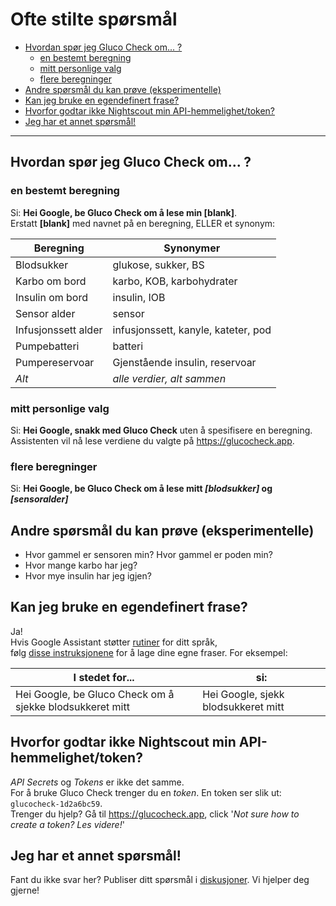 # Ofte stilte spørsmål

<!-- START doctoc generated TOC please keep comment here to allow auto update -->
<!-- DON'T EDIT THIS SECTION, INSTEAD RE-RUN doctoc TO UPDATE -->

- [Hvordan spør jeg Gluco Check om... ?](#how-do-i-ask-gluco-check-for-)
  - [en bestemt beregning](#a-specific-metric)
  - [mitt personlige valg](#my-personal-selection)
  - [flere beregninger](#multiple-metrics)
- [Andre spørsmål du kan prøve (eksperimentelle)](#other-questions-you-can-try-experimental)
- [Kan jeg bruke en egendefinert frase?](#can-i-use-a-custom-invocation)
- [Hvorfor godtar ikke Nightscout min API-hemmelighet/token?](#why-is-nightscout-not-accepting-my-api-secret--token)
- [Jeg har et annet spørsmål!](#i-have-a-different-question)

<!-- END doctoc generated TOC please keep comment here to allow auto update -->

---

## Hvordan spør jeg Gluco Check om... ?

### en bestemt beregning

Si: **Hei Google, be Gluco Check om å lese min [blank]**.  
Erstatt **[blank]** med navnet på en beregning, ELLER et synonym:

| Beregning           | Synonymer                           |
| ------------------- | ----------------------------------- |
| Blodsukker          | glukose, sukker, BS                 |
| Karbo om bord       | karbo, KOB, karbohydrater           |
| Insulin om bord     | insulin, IOB                        |
| Sensor alder        | sensor                              |
| Infusjonssett alder | infusjonssett, kanyle, kateter, pod |
| Pumpebatteri        | batteri                             |
| Pumpereservoar      | Gjenstående insulin, reservoar      |
| _Alt_               | _alle verdier, alt sammen_          |

### mitt personlige valg

Si: **Hei Google, snakk med Gluco Check** uten å spesifisere en beregning.  
Assistenten vil nå lese verdiene du valgte på https://glucocheck.app.

### flere beregninger

Si: **Hei Google, be Gluco Check om å lese mitt _[blodsukker]_ og _[sensoralder]_**

## Andre spørsmål du kan prøve (eksperimentelle)

- Hvor gammel er sensoren min? Hvor gammel er poden min?
- Hvor mange karbo har jeg?
- Hvor mye insulin har jeg igjen?

## Kan jeg bruke en egendefinert frase?

Ja!  
Hvis Google Assistant støtter [rutiner](https://support.google.com/googlenest/answer/7029585?co=GENIE.Platform%3DAndroid&hl=en) for ditt språk,  
følg [disse instruksjonene](https://glucocheck.app/routines) for å lage dine egne fraser. For eksempel:

| I stedet for...                                          | si:                                 |
| -------------------------------------------------------- | ----------------------------------- |
| Hei Google, be Gluco Check om å sjekke blodsukkeret mitt | Hei Google, sjekk blodsukkeret mitt |

## Hvorfor godtar ikke Nightscout min API-hemmelighet/token?

_API Secrets_ og _Tokens_ er ikke det samme.  
For å bruke Gluco Check trenger du en _token_. En token ser slik ut: `glucocheck-1d2a6bc59`.  
Trenger du hjelp? Gå til https://glucocheck.app, click '_Not sure how to create a token? Les videre!_'

## Jeg har et annet spørsmål!

Fant du ikke svar her? Publiser ditt spørsmål i [diskusjoner](https://github.com/nielsmaerten/gluco-check/discussions). Vi hjelper deg gjerne!
